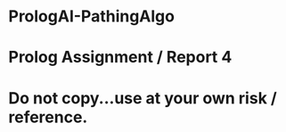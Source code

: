 # PrologAI-PathingAlgo
# Prolog Assignment / Report 4
# Do not copy...use at your own risk / reference.
